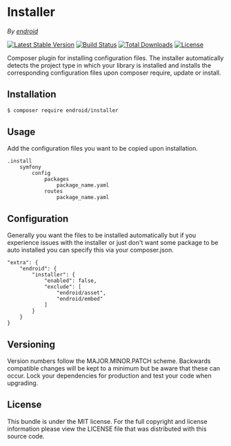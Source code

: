 # Installer

*By [endroid](https://endroid.nl/)*

[![Latest Stable Version](http://img.shields.io/packagist/v/endroid/installer.svg)](https://packagist.org/packages/endroid/installer)
[![Build Status](http://img.shields.io/travis/endroid/installer.svg)](http://travis-ci.org/endroid/installer)
[![Total Downloads](http://img.shields.io/packagist/dt/endroid/installer.svg)](https://packagist.org/packages/endroid/installer)
[![License](http://img.shields.io/packagist/l/endroid/installer.svg)](https://packagist.org/packages/endroid/installer)

Composer plugin for installing configuration files. The installer automatically
detects the project type in which your library is installed and installs the
corresponding configuration files upon composer require, update or install.

## Installation

``` bash
$ composer require endroid/installer
```

## Usage

Add the configuration files you want to be copied upon installation.

```
.install
    symfony
        config
            packages
                package_name.yaml
            routes
                package_name.yaml
```

## Configuration

Generally you want the files to be installed automatically but if you
experience issues with the installer or just don't want some package to be
auto installed you can specify this via your composer.json.

```
"extra": {
    "endroid": {
        "installer": {
            "enabled": false,
            "exclude": [
                "endroid/asset",
                "endroid/embed"
            ]
        }
    }
}
```

## Versioning

Version numbers follow the MAJOR.MINOR.PATCH scheme. Backwards compatible
changes will be kept to a minimum but be aware that these can occur. Lock
your dependencies for production and test your code when upgrading.

## License

This bundle is under the MIT license. For the full copyright and license
information please view the LICENSE file that was distributed with this source code.
